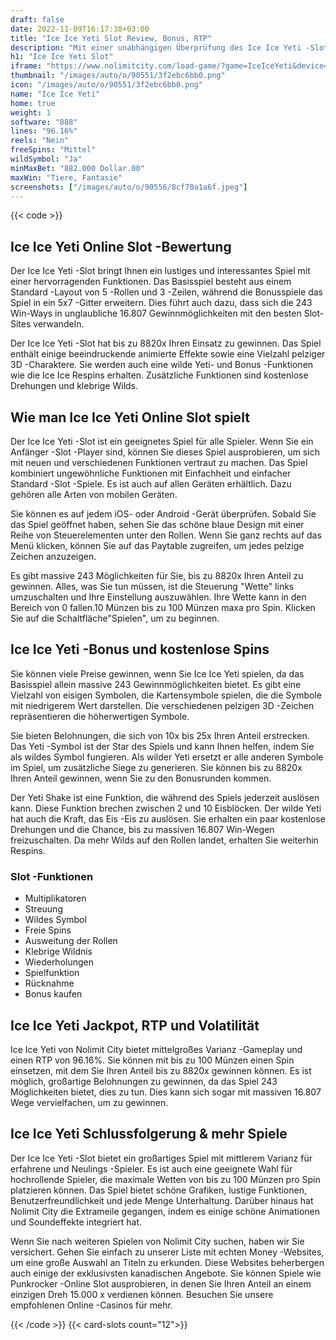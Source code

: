 ```yaml
---
draft: false
date: 2022-11-09T16:17:38+03:00
title: "Ice Ice Yeti Slot Review, Bonus, RTP"
description: "Mit einer unabhängigen Überprüfung des Ice Ice Yeti -Slot aus Nolimit City können Sie kostenlos oder echtes Geld spielen und hier einen Bonus erhalten!"
h1: "Ice Ice Yeti Slot"
iframe: "https://www.nolimitcity.com/load-game/?game=IceIceYeti&device=desktop"
thumbnail: "/images/auto/o/90551/3f2ebc6bb0.png"
icon: "/images/auto/o/90551/3f2ebc6bb0.png"
name: "Ice Ice Yeti"
home: true
weight: 1
software: "888"
lines: "96.16%"
reels: "Nein"
freeSpins: "Mittel"
wildSymbol: "Ja"
minMaxBet: "882.000 Dollar.00"
maxWin: "Tiere, Fantasie"
screenshots: ["/images/auto/o/90556/8cf70a1a6f.jpeg"]
---
```


{{< code >}}<h2>Ice Ice Yeti Online Slot -Bewertung</h2><p>Der Ice Ice Yeti -Slot bringt Ihnen ein lustiges und interessantes Spiel mit einer hervorragenden Funktionen. Das Basisspiel besteht aus einem Standard -Layout von 5 -Rollen und 3 -Zeilen, während die Bonusspiele das Spiel in ein 5x7 -Gitter erweitern. Dies führt auch dazu, dass sich die 243 Win-Ways in unglaubliche 16.807 Gewinnmöglichkeiten mit den besten Slot-Sites verwandeln.</p><p>Der Ice Ice Yeti -Slot hat bis zu 8820x Ihren Einsatz zu gewinnen. Das Spiel enthält einige beeindruckende animierte Effekte sowie eine Vielzahl pelziger 3D -Charaktere. Sie werden auch eine wilde Yeti- und Bonus -Funktionen wie die Ice Ice Respins erhalten. Zusätzliche Funktionen sind kostenlose Drehungen und klebrige Wilds.</p><h2>Wie man Ice Ice Yeti Online Slot spielt</h2><p>Der Ice Ice Yeti -Slot ist ein geeignetes Spiel für alle Spieler. Wenn Sie ein Anfänger -Slot -Player sind, können Sie dieses Spiel ausprobieren, um sich mit neuen und verschiedenen Funktionen vertraut zu machen. Das Spiel kombiniert ungewöhnliche Funktionen mit Einfachheit und einfacher Standard -Slot -Spiele. Es ist auch auf allen Geräten erhältlich. Dazu gehören alle Arten von mobilen Geräten.</p><p>Sie können es auf jedem iOS- oder Android -Gerät überprüfen. Sobald Sie das Spiel geöffnet haben, sehen Sie das schöne blaue Design mit einer Reihe von Steuerelementen unter den Rollen. Wenn Sie ganz rechts auf das Menü klicken, können Sie auf das Paytable zugreifen, um jedes pelzige Zeichen anzuzeigen.</p><p>Es gibt massive 243 Möglichkeiten für Sie, bis zu 8820x Ihren Anteil zu gewinnen. Alles, was Sie tun müssen, ist die Steuerung "Wette" links umzuschalten und Ihre Einstellung auszuwählen. Ihre Wette kann in den Bereich von 0 fallen.10 Münzen bis zu 100 Münzen maxa pro Spin. Klicken Sie auf die Schaltfläche"Spielen", um zu beginnen.</p><h2>Ice Ice Yeti -Bonus und kostenlose Spins</h2><p>Sie können viele Preise gewinnen, wenn Sie Ice Ice Yeti spielen, da das Basisspiel allein massive 243 Gewinnmöglichkeiten bietet. Es gibt eine Vielzahl von eisigen Symbolen, die Kartensymbole spielen, die die Symbole mit niedrigerem Wert darstellen. Die verschiedenen pelzigen 3D -Zeichen repräsentieren die höherwertigen Symbole.</p><p>Sie bieten Belohnungen, die sich von 10x bis 25x Ihren Anteil erstrecken. Das Yeti -Symbol ist der Star des Spiels und kann Ihnen helfen, indem Sie als wildes Symbol fungieren. Als wilder Yeti ersetzt er alle anderen Symbole im Spiel, um zusätzliche Siege zu generieren. Sie können bis zu 8820x Ihren Anteil gewinnen, wenn Sie zu den Bonusrunden kommen.</p><p>Der Yeti Shake ist eine Funktion, die während des Spiels jederzeit auslösen kann. Diese Funktion brechen zwischen 2 und 10 Eisblöcken. Der wilde Yeti hat auch die Kraft, das Eis -Eis zu auslösen. Sie erhalten ein paar kostenlose Drehungen und die Chance, bis zu massiven 16.807 Win-Wegen freizuschalten. Da mehr Wilds auf den Rollen landet, erhalten Sie weiterhin Respins.</p><h3>
Slot -Funktionen</h3><ul>
<li></span>
Multiplikatoren</li>
<li></span>
Streuung</li>
<li></span>
Wildes Symbol</li>
<li></span>
Freie Spins</li>
<li></span>
Ausweitung der Rollen</li>
<li></span>
Klebrige Wildnis</li>
<li></span>
Wiederholungen</li>
<li></span>
Spielfunktion</li>
<li></span>
Rücknahme</li>
<li></span>
Bonus kaufen</li></ul><h2>Ice Ice Yeti Jackpot, RTP und Volatilität</h2><p>Ice Ice Yeti von Nolimit City bietet mittelgroßes Varianz -Gameplay und einen RTP von 96.16%. Sie können mit bis zu 100 Münzen einen Spin einsetzen, mit dem Sie Ihren Anteil bis zu 8820x gewinnen können. Es ist möglich, großartige Belohnungen zu gewinnen, da das Spiel 243 Möglichkeiten bietet, dies zu tun. Dies kann sich sogar mit massiven 16.807 Wege vervielfachen, um zu gewinnen.</p><h2>Ice Ice Yeti Schlussfolgerung & mehr Spiele</h2><p>Der Ice Ice Yeti -Slot bietet ein großartiges Spiel mit mittlerem Varianz für erfahrene und Neulings -Spieler. Es ist auch eine geeignete Wahl für hochrollende Spieler, die maximale Wetten von bis zu 100 Münzen pro Spin platzieren können. Das Spiel bietet schöne Grafiken, lustige Funktionen, Benutzerfreundlichkeit und jede Menge Unterhaltung. Darüber hinaus hat Nolimit City die Extrameile gegangen, indem es einige schöne Animationen und Soundeffekte integriert hat.</p><p>Wenn Sie nach weiteren Spielen von Nolimit City suchen, haben wir Sie versichert. Gehen Sie einfach zu unserer Liste mit echten Money -Websites, um eine große Auswahl an Titeln zu erkunden. Diese Websites beherbergen auch einige der exklusivsten kanadischen Angebote. Sie können Spiele wie Punkrocker -Online Slot ausprobieren, in denen Sie Ihren Anteil an einem einzigen Dreh 15.000 x verdienen können. Besuchen Sie unsere empfohlenen Online -Casinos für mehr.</p>{{< /code >}}
{{< card-slots count="12">}}